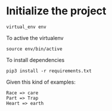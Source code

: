 # Initialize the project

```
virtual_env env
```
To active the virtualenv

```
source env/bin/active
```

To install dependencies

```
pip3 install -r requirements.txt
```


Given this kind of examples:

```
Race => care
Part => Trap
Heart => earth 
```